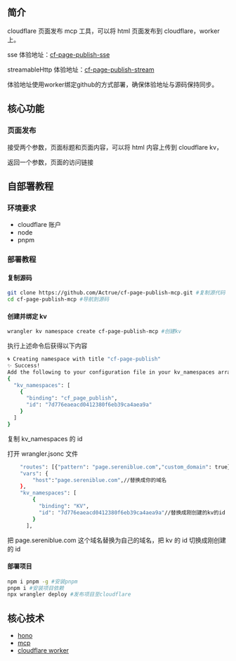 ## 简介

cloudflare 页面发布 mcp 工具，可以将 html 页面发布到 cloudflare，worker 上。

sse 体验地址：[cf-page-publish-sse](https://page.sereniblue.com/sse)

streamableHttp 体验地址：[cf-page-publish-stream](https://page.sereniblue.com/mcp)

体验地址使用worker绑定github的方式部署，确保体验地址与源码保持同步。

## 核心功能

### 页面发布

接受两个参数，页面标题和页面内容，可以将 html 内容上传到 cloudflare kv，

返回一个参数，页面的访问链接

## 自部署教程

### 环境要求

- cloudflare 账户
- node
- pnpm

### 部署教程

#### 复制源码

```bash
git clone https://github.com/Actrue/cf-page-publish-mcp.git #复制源代码
cd cf-page-publish-mcp #导航到源码
```

#### 创建并绑定 kv

```bash
wrangler kv namespace create cf-page-publish-mcp #创建kv
```

执行上述命令后获得以下内容

```bash
🌀 Creating namespace with title "cf-page-publish"
✨ Success!
Add the following to your configuration file in your kv_namespaces array:
{
  "kv_namespaces": [
    {
      "binding": "cf_page_publish",
      "id": "7d776eaeacd0412380f6eb39ca4aea9a"
    }
  ]
}
```

复制 kv_namespaces 的 id

打开 wrangler.jsonc 文件

```bash
	"routes": [{"pattern": "page.sereniblue.com","custom_domain": true}],//替换成你的域名
	"vars": {
		"host":"page.sereniblue.com",//替换成你的域名
	},
	"kv_namespaces": [
		{
		  "binding": "KV",
		  "id": "7d776eaeacd0412380f6eb39ca4aea9a"//替换成刚创建的kv的id
		}
	  ],
```

把 page.sereniblue.com 这个域名替换为自己的域名，把 kv 的 id 切换成刚创建的 id

#### 部署项目

```bash
npm i pnpm -g #安装pnpm
pnpm i #安装项目依赖
npx wrangler deploy #发布项目至cloudflare
```

## 核心技术

- [hono](https://hono.dev/)
- [mcp](https://modelcontextprotocol.io/introduction)
- [cloudflare worker](https://workers.cloudflare.com/)